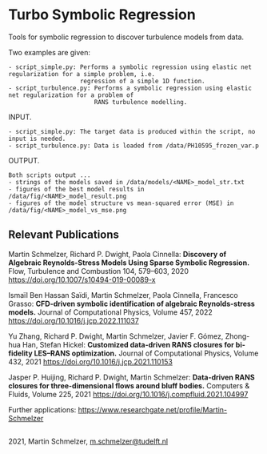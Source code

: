 
Turbo Symbolic Regression
================
Tools for symbolic regression to discover turbulence models from data.


Two examples are given:

    - script_simple.py: Performs a symbolic regression using elastic net regularization for a simple problem, i.e.
                        regression of a simple 1D function.
    - script_turbulence.py: Performs a symbolic regression using elastic net regularization for a problem of
                            RANS turbulence modelling.


INPUT.

    - script_simple.py: The target data is produced within the script, no input is needed.  
    - script_turbulence.py: Data is loaded from /data/PH10595_frozen_var.p


OUTPUT.

    Both scripts output ...
    - strings of the models saved in /data/models/<NAME>_model_str.txt
    - figures of the best model results in /data/fig/<NAME>_model_result.png
    - figures of the model structure vs mean-squared error (MSE) in /data/fig/<NAME>_model_vs_mse.png


## Relevant Publications

Martin Schmelzer, Richard P. Dwight, Paola Cinnella: **Discovery of Algebraic Reynolds-Stress Models Using Sparse Symbolic Regression.** 
Flow, Turbulence and Combustion 104, 579–603, 2020
https://doi.org/10.1007/s10494-019-00089-x

Ismaïl Ben Hassan Saïdi, Martin Schmelzer, Paola Cinnella, Francesco Grasso: **CFD-driven symbolic identification of algebraic Reynolds-stress models.**
Journal of Computational Physics, Volume 457, 2022
https://doi.org/10.1016/j.jcp.2022.111037

Yu Zhang, Richard P. Dwight, Martin Schmelzer, Javier F. Gómez, Zhong-hua Han, Stefan Hickel: **Customized data-driven RANS closures for bi-fidelity LES–RANS optimization.** Journal of Computational Physics, Volume 432, 2021
https://doi.org/10.1016/j.jcp.2021.110153

Jasper P. Huijing, Richard P. Dwight, Martin Schmelzer: **Data-driven RANS closures for three-dimensional flows around bluff bodies.**
Computers & Fluids, Volume 225, 2021
https://doi.org/10.1016/j.compfluid.2021.104997

Further applications:
https://www.researchgate.net/profile/Martin-Schmelzer


##
2021, Martin Schmelzer, m.schmelzer@tudelft.nl
